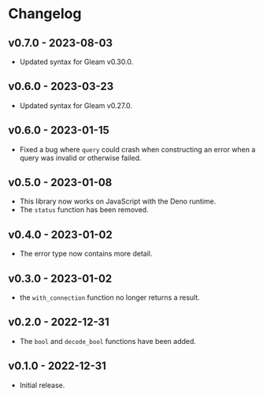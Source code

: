 # Changelog

## v0.7.0 - 2023-08-03

- Updated syntax for Gleam v0.30.0.

## v0.6.0 - 2023-03-23

- Updated syntax for Gleam v0.27.0.

## v0.6.0 - 2023-01-15

- Fixed a bug where `query` could crash when constructing an error when a query
  was invalid or otherwise failed.

## v0.5.0 - 2023-01-08

- This library now works on JavaScript with the Deno runtime. 
- The `status` function has been removed.

## v0.4.0 - 2023-01-02

- The error type now contains more detail.

## v0.3.0 - 2023-01-02

- the `with_connection` function no longer returns a result.

## v0.2.0 - 2022-12-31

- The `bool` and `decode_bool` functions have been added.

## v0.1.0 - 2022-12-31

- Initial release.
